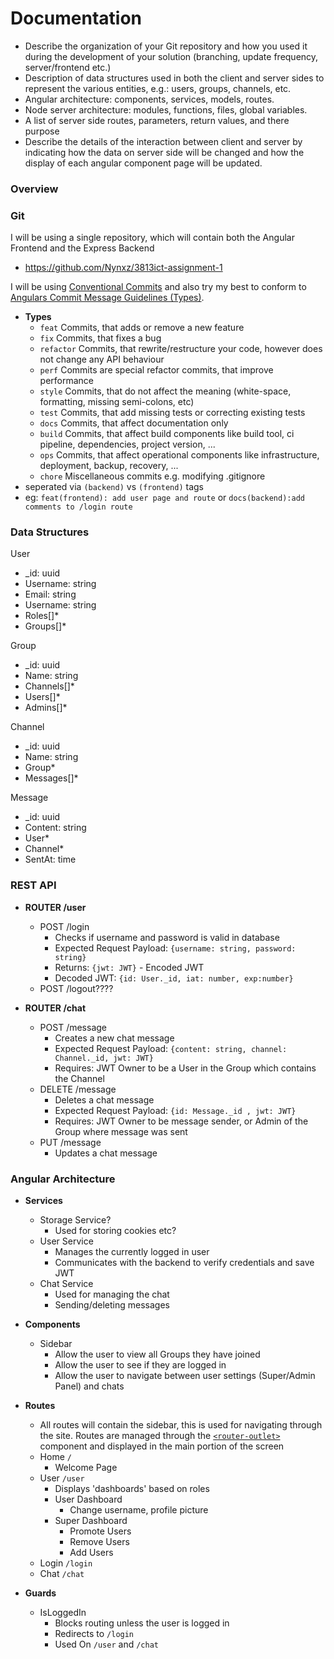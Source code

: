 # Documentation
- Describe the organization of your Git repository and how you used it during the
development of your solution (branching, update frequency, server/frontend etc.)
- Description of data structures used in both the client and server sides to represent the
various entities, e.g.: users, groups, channels, etc.
- Angular architecture: components, services, models, routes.
- Node server architecture: modules, functions, files, global variables.
- A list of server side routes, parameters, return values, and there purpose
- Describe the details of the interaction between client and server by indicating how the
data on server side will be changed and how the display of each angular component
page will be updated.
### Overview

### Git
I will be using a single repository, which will contain both the Angular Frontend and the Express Backend
- https://github.com/Nynxz/3813ict-assignment-1

I will be using [Conventional Commits](https://www.conventionalcommits.org/en/v1.0.0/)  and also try my best to conform to [Angulars Commit Message Guidelines (Types)](https://github.com/angular/angular/blob/22b96b9/CONTRIBUTING.md#type).
- **Types**
  - `feat` Commits, that adds or remove a new feature
  - `fix` Commits, that fixes a bug
  - `refactor` Commits, that rewrite/restructure your code, however does not change any API behaviour
  - `perf` Commits are special refactor commits, that improve performance
  - `style` Commits, that do not affect the meaning (white-space, formatting, missing semi-colons, etc)
  - `test` Commits, that add missing tests or correcting existing tests
  - `docs` Commits, that affect documentation only
  - `build` Commits, that affect build components like build tool, ci pipeline, dependencies, project version, ...
  - `ops` Commits, that affect operational components like infrastructure, deployment, backup, recovery, ...
  - `chore` Miscellaneous commits e.g. modifying .gitignore
- seperated via `(backend)` vs `(frontend)` tags
- eg: `feat(frontend): add user page and route` or `docs(backend):add comments to /login route`


### Data Structures

User
  - _id: uuid
  - Username: string
  - Email: string
  - Username: string
  - Roles[]*
  - Groups[]*

Group
  - _id: uuid
  - Name: string
  - Channels[]*
  - Users[]*
  - Admins[]*

Channel
  - _id: uuid
  - Name: string
  - Group*
  - Messages[]*

Message
  - _id: uuid
  - Content: string
  - User*
  - Channel*
  - SentAt: time

### REST API

- **ROUTER /user**
  - POST /login
    - Checks if username and password is valid in database
    - Expected Request Payload: `{username: string, password: string}`
    - Returns: `{jwt: JWT}` - Encoded JWT 
    - Decoded JWT: `{id: User._id, iat: number, exp:number}`
  - POST /logout????

- **ROUTER /chat**
  - POST /message
    - Creates a new chat message
    - Expected Request Payload: `{content: string, channel: Channel._id, jwt: JWT}`
    - Requires: JWT Owner to be a User in the Group which contains the Channel
  - DELETE /message
    - Deletes a chat message
    - Expected Request Payload: `{id: Message._id , jwt: JWT}`
    - Requires: JWT Owner to be message sender, or Admin of the Group where message was sent
  - PUT /message
    - Updates a chat message


### Angular Architecture

- **Services**
  - Storage Service?
    - Used for storing cookies etc?
  - User Service
    - Manages the currently logged in user
    - Communicates with the backend to verify credentials and save JWT
  - Chat Service
    - Used for managing the chat
    - Sending/deleting messages
  
- **Components**
  - Sidebar
    - Allow the user to view all Groups they have joined
    - Allow the user to see if they are logged in
    - Allow the user to navigate between user settings (Super/Admin Panel) and chats

- **Routes**
  - All routes will contain the sidebar, this is used for navigating through the site. Routes are managed through the [`<router-outlet>`](https://angular.dev/api/router/RouterOutlet?tab=api) component and displayed in the main portion of the screen
  - Home `/`
    - Welcome Page
  - User `/user`
    - Displays 'dashboards' based on roles
    - User Dashboard
      - Change username, profile picture
    - Super Dashboard
      - Promote Users
      - Remove Users
      - Add Users
  - Login `/login`
  - Chat `/chat`

- **Guards**
  - IsLoggedIn
    - Blocks routing unless the user is logged in
    - Redirects to `/login`
    - Used On `/user` and `/chat`